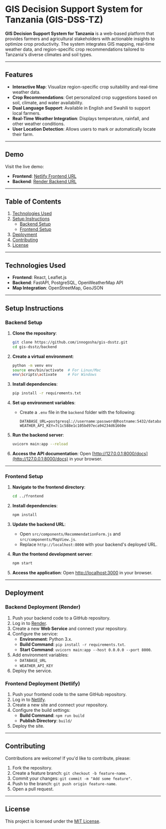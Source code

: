 # GIS Decision Support System for Tanzania (GIS-DSS-TZ)

**GIS Decision Support System for Tanzania** is a web-based platform that provides farmers and agricultural stakeholders with actionable insights to optimize crop productivity. The system integrates GIS mapping, real-time weather data, and region-specific crop recommendations tailored to Tanzania's diverse climates and soil types.

---

## Features

- **Interactive Map**: Visualize region-specific crop suitability and real-time weather data.
- **Crop Recommendations**: Get personalized crop suggestions based on soil, climate, and water availability.
- **Dual Language Support**: Available in English and Swahili to support local farmers.
- **Real-Time Weather Integration**: Displays temperature, rainfall, and other weather conditions.
- **User Location Detection**: Allows users to mark or automatically locate their farm.

---

## Demo

Visit the live demo:
- **Frontend**: [Netlify Frontend URL](https://your-frontend.netlify.app)
- **Backend**: [Render Backend URL](https://your-backend.onrender.com)

---

## Table of Contents

1. [Technologies Used](#technologies-used)
2. [Setup Instructions](#setup-instructions)
   - [Backend Setup](#backend-setup)
   - [Frontend Setup](#frontend-setup)
3. [Deployment](#deployment)
4. [Contributing](#contributing)
5. [License](#license)

---

## Technologies Used

- **Frontend**: React, Leaflet.js
- **Backend**: FastAPI, PostgreSQL, OpenWeatherMap API
- **Map Integration**: OpenStreetMap, GeoJSON

---

## Setup Instructions

### Backend Setup

1. **Clone the repository**:
   ```bash
   git clone https://github.com/innogosha/gis-dsstz.git
   cd gis-dsstz/backend
   ```

2. **Create a virtual environment**:
   ```bash
   python -m venv env
   source env/bin/activate  # For Linux/Mac
   env\Scripts\activate     # For Windows
   ```

3. **Install dependencies**:
   ```bash
   pip install -r requirements.txt
   ```

4. **Set up environment variables**:
   - Create a `.env` file in the `backend` folder with the following:
     ```plaintext
     DATABASE_URL=postgresql://username:password@hostname:5432/database_name
     WEATHER_API_KEY=7c1c588e1c105bd97eca94234d61660e
     ```

5. **Run the backend server**:
   ```bash
   uvicorn main:app --reload
   ```

6. **Access the API documentation**:
   Open [http://127.0.0.1:8000/docs](http://127.0.0.1:8000/docs) in your browser.

---

### Frontend Setup

1. **Navigate to the frontend directory**:
   ```bash
   cd ../frontend
   ```

2. **Install dependencies**:
   ```bash
   npm install
   ```

3. **Update the backend URL**:
   - Open `src/components/RecommendationForm.js` and `src/components/MapView.js`.
   - Replace `http://localhost:8000` with your backend's deployed URL.

4. **Run the frontend development server**:
   ```bash
   npm start
   ```

5. **Access the application**:
   Open [http://localhost:3000](http://localhost:3000) in your browser.

---

## Deployment

### Backend Deployment (Render)

1. Push your backend code to a GitHub repository.
2. Log in to [Render](https://render.com/).
3. Create a new **Web Service** and connect your repository.
4. Configure the service:
   - **Environment**: Python 3.x.
   - **Build Command**: `pip install -r requirements.txt`.
   - **Start Command**: `uvicorn main:app --host 0.0.0.0 --port 8000`.
5. Add environment variables:
   - `DATABASE_URL`
   - `WEATHER_API_KEY`
6. Deploy the service.

### Frontend Deployment (Netlify)

1. Push your frontend code to the same GitHub repository.
2. Log in to [Netlify](https://www.netlify.com/).
3. Create a new site and connect your repository.
4. Configure the build settings:
   - **Build Command**: `npm run build`
   - **Publish Directory**: `build/`
5. Deploy the site.

---

## Contributing

Contributions are welcome! If you'd like to contribute, please:
1. Fork the repository.
2. Create a feature branch: `git checkout -b feature-name`.
3. Commit your changes: `git commit -m "Add some feature"`.
4. Push to the branch: `git push origin feature-name`.
5. Open a pull request.

---

## License

This project is licensed under the [MIT License](LICENSE).
